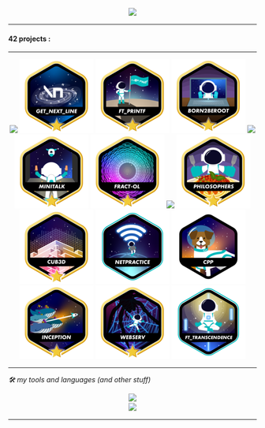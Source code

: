 <p align="center">
  <a href="https://Rasengan.yellowflash2041.repl.co" target="_blank">
    <img src="https://user-images.githubusercontent.com/110062591/199664030-9e8cb78a-e462-4368-995a-a792a1c0ed69.gif" />
  </a>
</p>

---

#### 42 projects :

---

<p align="center">
<a href=https://github.com/ablaamim/libft><img src="https://github.com/ablaamim/libft/blob/main/ressources/libftm.png"></a>
<a href=https://github.com/ablaamim/Get_Next_Line><img src="https://github.com/ablaamim/Get_Next_Line/blob/main/SRC/get_next_linem.png"></a>
<a href=https://github.com/ablaamim/ft_printf><img src="https://github.com/ablaamim/ft_printf/blob/main/SRC/ft_printfm.png"></a>
<a href=https://github.com/ablaamim/born2beroot><img src="https://github.com/ablaamim/Born2BeRoot/blob/main/SRC/born2berootm.png"></a>
<a href=https://github.com/ablaamim/Push_swap_V3.0><img src="https://github.com/ablaamim/Push_swap_V3.0/blob/master/img/push_swapm.png"></a>
<a href=https://github.com/ablaamim/Minitalk><img src="https://github.com/ablaamim/Minitalk/blob/main/minitalk.png"></a>
<a href="https://github.com/ablaamim/Fract-ol"><img src="https://github.com/ablaamim/Fract-ol/blob/master/SRC_IMG/fractolm.png"></a>
<a href="https://github.com/ablaamim/Minishell"><img src="https://github.com/ablaamim/Minishell/blob/master/img/minishellm.png"></a>
<a href="https://github.com/ablaamim/Philosophers"><img src="https://github.com/ablaamim/Philosophers/blob/main/images/philosophersm.png"></a>
<a href="https://github.com/ablaamim/cub3D"><img src="https://github.com/ablaamim/cub3D/blob/master/images/cub3dm.png"></a>
<a href="https://github.com/ablaamim/Netpractice"><img src="https://github.com/ablaamim/Netpractice/blob/master/img/netpracticee.png"></a>
<a href="https://github.com/ablaamim/Pool-CPP"><img src="https://github.com/ablaamim/Pool-CPP/blob/master/images/cppn.png"></a>
<a href="https://github.com/ablaamim/Inception"><img src="https://github.com/ablaamim/Inception/blob/main/images/inceptionm.png"></a>
<a href="https://github.com/ablaamim/Webserver"><img src="https://github.com/ablaamim/Webserver/blob/master/webservm.png"></a>
<a href="https://github.com/ablaamim/ft_transcendence"><img src="https://github.com/ablaamim/ablaamim/blob/main/ft_transcendencee.png"></a>

</p>

<hr>


*:hammer_and_wrench: my tools and languages (and other stuff)*

<div>
	<div id="icons" align="center">
		<a href="https://skillicons.dev">
			<img src="https://skillicons.dev/icons?i=c,cpp,java,js,mysql,html,css,react,py,ts" />
		</a>
	</div>
</div>

<div>
	<div id="icons" align="center">
		<a href="https://skillicons.dev">
			<img src="https://skillicons.dev/icons?i=bash,docker,git,vim,vscode,discord" />
		</a>
	</div>
</div>

<hr>
